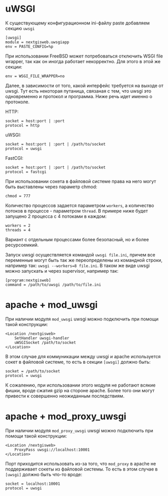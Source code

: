 uWSGI
=====

К существующему конфигурационном ini-файлу paste добавляем секцию `uwsgi`

```
[uwsgi]
module = nextgisweb.uwsgiapp
env = PASTE_CONFIG=%p
```

При использовании FreeBSD может потребоваться отключить WSGI file wrapper, так как он иногда работает некорректно. Для этого в этой же секции:

```
env = WSGI_FILE_WRAPPER=no
```

Далее, в зависимости от того, какой интерфейс требуется на выходе от uwsgi. Тут есть некоторая путаница, связаная с тем, что uwsgi это одновременно и протокол и программа. Ниже речь идет именно о протоколе.

HTTP:

    socket = host:port | :port
    protocol = http

uWSGI:

    socket = host:port | :port | /path/to/socket
    protocol = uwsgi

FastCGI:

    socket = host:port | :port | /path/to/socket
    protocol = fastcgi

При использовании сокета в файловой системе права на него могут быть выставлены через параметр chmod:

    chmod = 777

Количество процессов задается параметром `workers`, а количество потоков в процессе - параметром `thread`. В примере ниже будет запущено 2 процесса с 4 потоками в каждом:

    workers = 2
    threads = 4

Вариант с отдельным процессами более безопасный, но и более ресурсоемкий.

Запуск uwsgi осуществляется командой `uwsgi file.ini`, причем все переменные могут быть так же переопределены из командной строки, например так: `uwsgi --workers=8 file.ini`. В таком же виде uwsgi можно запускать и через supervisor, например так:

    [program:nextgisweb]
    command = /path/to/uwsgi /path/to/file.ini


# apache + mod_uwsgi

При наличии модуля `mod_uwsgi` uwsgi можно подключить при помощи такой конструкции:

    <Location /nextgisweb>
        SetHandler uwsgi-handler
        uWSGISocket /path/to/socket
    </Location>

В этом случае для коммуникации между uwsgi и apache используется сокет в файловой системе, то есть в секции `[uwsgi]` должно быть:

    socket = /path/to/socket
    protocol = uwsgi

К сожалению, при использовании этого модуля не работают всякие фишки, вроде сжатия gzip на стороне apache. Более того они могут привести к совершенно неожиданным последствиям.


# apache + mod_proxy_uwsgi

При наличии модуля `mod_proxy_uwsgi` uwsgi можно подключить при помощи такой конструкции:

    <Location /nextgisweb>
        ProxyPass uwsgi://localhost:10001
    </Location>

Порт приходится использовать из-за того, что `mod_proxy` в apache не поддерживает сокеты из файловой системы. То есть в этом случае в `[uwsgi]` должно быть что-то вроде:

    socket = localhost:10001
    protocol = uwsgi
